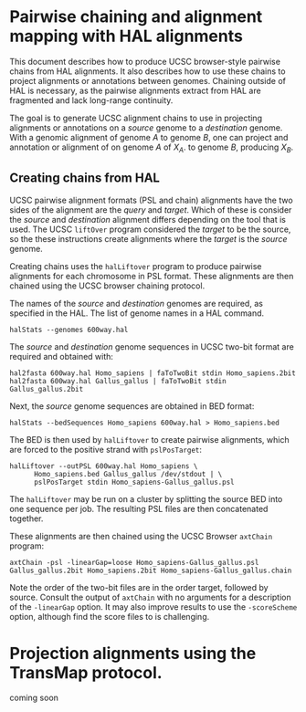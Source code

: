 # Pairwise chaining and alignment mapping with HAL alignments

This document describes how to produce UCSC browser-style pairwise chains from
HAL alignments.  It also describes how to use these chains to project
alignments or annotations between genomes.  Chaining outside of HAL is necessary,
as the pairwise alignments extract from HAL are fragmented and lack long-range
continuity.

The goal is to generate UCSC alignment chains to use in projecting alignments
or annotations on a *source* genome to a *destination* genome.   With a genomic
alignment of genome *A* to genome *B*, one can project and annotation or 
alignment of on genome *A* of *X*<sub>*A*</sub>. to genome *B*, producing *X*<sub>*B*</sub>.

##  Creating chains from HAL

UCSC pairwise alignment formats (PSL and chain) alignments have the two sides
of the alignment are the *query* and *target*.  Which of these is consider the
*source* and *destination* alignment differs depending on the tool that is used.
The UCSC `liftOver` program considered the *target* to be the source, so the these
instructions create alignments where the *target* is the *source* genome.

Creating chains uses the `halLiftover` program to produce pairwise alignments
for each chromosome in PSL format.  These alignments are then chained using
the UCSC browser chaining protocol.

The names of the *source* and *destination* genomes are required, as specified
in the HAL. The list of genome names in a HAL command.

```
halStats --genomes 600way.hal
```

The *source* and *destination* genome sequences in UCSC two-bit format are
required and obtained with:

```
hal2fasta 600way.hal Homo_sapiens | faToTwoBit stdin Homo_sapiens.2bit
hal2fasta 600way.hal Gallus_gallus | faToTwoBit stdin Gallus_gallus.2bit
```

Next, the *source* genome sequences are obtained in BED format:

```
halStats --bedSequences Homo_sapiens 600way.hal > Homo_sapiens.bed
```

The BED is then used by ``halLiftover`` to create pairwise alignments,
which are forced to the positive strand with `pslPosTarget`:

```
halLiftover --outPSL 600way.hal Homo_sapiens \
      Homo_sapiens.bed Gallus_gallus /dev/stdout | \
      pslPosTarget stdin Homo_sapiens-Gallus_gallus.psl
```

The `halLiftover` may be run on a cluster by splitting the source BED into one sequence per job.  The resulting PSL files are then concatenated together.

These alignments are then chained using the UCSC Browser `axtChain` program:

```
axtChain -psl -linearGap=loose Homo_sapiens-Gallus_gallus.psl Gallus_gallus.2bit Homo_sapiens.2bit Homo_sapiens-Gallus_gallus.chain
```

Note the order of the two-bit files are in the order target, followed by source.  Consult the output of `axtChain` with no arguments for a description of the `-linearGap` option. It may also improve results to use the `-scoreScheme` option, although find the score files to is challenging.

# Projection alignments using the TransMap protocol.

coming soon

